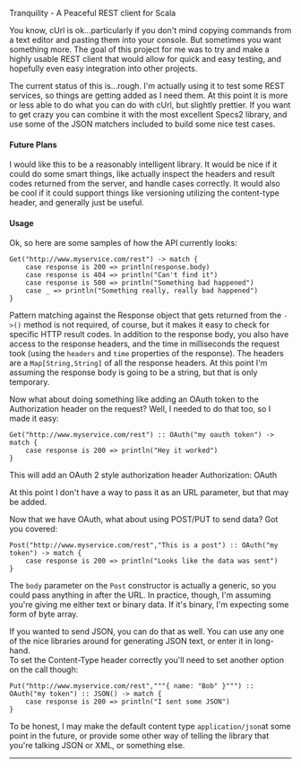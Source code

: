 Tranquility - A Peaceful REST client for Scala

You know, cUrl is ok...particularly if you don't mind copying commands from a text editor and pasting them into your console.  But sometimes you want something more.  The goal of this project for me was to try and make a highly usable REST client that would allow for quick and easy testing, and hopefully even easy integration into other projects.

The current status of this is...rough.  I'm actually using it to test some REST services, so things are getting added as I need them.  At this point it is more or less able to do what you can do with cUrl, but slightly prettier. If you want to get crazy you can combine it with the most excellent Specs2 library, and use some of the JSON matchers included to build some nice test cases.

#### Future Plans
I would like this to be a reasonably intelligent library.  It would be nice if it could do some smart things, like actually inspect the headers and result codes returned from the server, and handle cases correctly.  It would also be cool if it could support things like versioning utilizing the content-type header, and generally just be useful.

#### Usage
Ok, so here are some samples of how the API currently looks:

	Get("http://www.myservice.com/rest") -> match {
		case response is 200 => println(response.body)
		case response is 404 => println("Can't find it")
		case response is 500 => println("Something bad happened")
		case _ => println("Something really, really bad happened")
	}

Pattern matching against the Response object that gets returned from the `->()` method is not required, of course, but it makes it easy
to check for specific HTTP result codes.  In addition to the response body, you also have access to the response headers, and the time in 
milliseconds the request took (using the `headers` and `time` properties of the response).  The headers are a `Map[String,String]` of all the
response headers.  At this point I'm assuming the response body is going to be a string, but that is only temporary.

Now what about doing something like adding an OAuth token to the Authorization header on the request?  Well, I needed to do that too,
so I made it easy:

	Get("http://www.myservice.com/rest") :: OAuth("my oauth token") -> match {
		case response is 200 => println("Hey it worked")
	}

This will add an OAuth 2 style authorization header
	Authorization: OAuth <token>

At this point I don't have a way to pass it as an URL parameter, but that may be added.

Now that we have OAuth, what about using POST/PUT to send data?  Got you covered:

	Post("http://www.myservice.com/rest","This is a post") :: OAuth("my token") -> match {
		case response is 200 => println("Looks like the data was sent")
	}

The `body` parameter on the `Post` constructor is actually a generic, so you could pass anything in after the URL.  In practice, though, I'm
assuming you're giving me either text or binary data.  If it's binary, I'm expecting some form of byte array.

If you wanted to send JSON, you can do that as well.  You can use any one of the nice libraries around for generating JSON text, or enter it in
long-hand.  
To set the Content-Type header correctly you'll need to set another option on the call though:

	Put("http://www.myservice.com/rest","""{ name: "Bob" }""") :: OAuth("my token") :: JSON() -> match {
		case response is 200 => println("I sent some JSON")
	}

To be honest, I may make the default content type `application/json`at some point in the future, or provide some other way of telling the library that you're talking JSON or XML, or something else.


-------------------